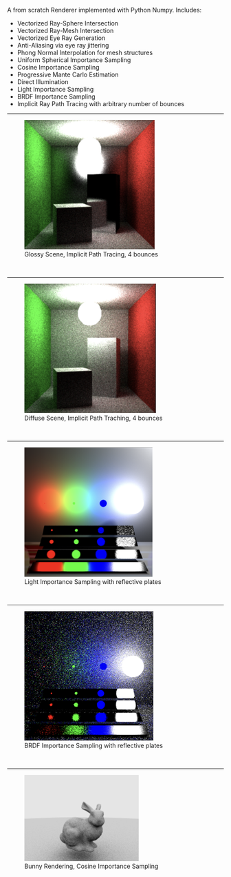 A from scratch Renderer implemented with Python Numpy. Includes:

- Vectorized Ray-Sphere Intersection
- Vectorized Ray-Mesh Intersection
- Vectorized Eye Ray Generation
- Anti-Aliasing via eye ray jittering
- Phong Normal Interpolation for mesh structures
- Uniform Spherical Importance Sampling
- Cosine Importance Sampling
- Progressive Mante Carlo Estimation
- Direct Illumination
- Light Importance Sampling
- BRDF Importance Sampling 
- Implicit Ray Path Tracing with arbitrary number of bounces


___________________________

<figure>
    <img src="https://github.com/ibrahimt2/pythonRenderEngine/blob/main/sampleGeneratedImages/Glossy%20Scene%2C%20Implicit%20Path%20Tracing%2C%204%20bounces.png" height="300">
    <figcaption>Glossy Scene, Implicit Path Tracing, 4 bounces</figcaption>
</figure>

<br/>

___________________________

<figure>
    <img src="https://github.com/ibrahimt2/pythonRenderEngine/blob/main/sampleGeneratedImages/Diffuse%20Scene%2C%20Implicit%20Path%20Traching%2C%204%20bounces.png" height="300">
    <figcaption>Diffuse Scene, Implicit Path Traching, 4 bounces</figcaption>
</figure>
<br/>

___________________________

<figure>
    <img src="https://github.com/ibrahimt2/pythonRenderEngine/blob/main/sampleGeneratedImages/Light%20Importance%20Sampling%20with%20reflective%20plates.png" height="300">
    <figcaption>Light Importance Sampling with reflective plates</figcaption>
</figure>
<br/>

___________________________

<figure>
    <img src="https://github.com/ibrahimt2/pythonRenderEngine/blob/main/sampleGeneratedImages/BRDF%20Importance%20Sampling%20with%20reflective%20plates.png" height="300">
    <figcaption>BRDF Importance Sampling with reflective plates</figcaption>
</figure>
<br/>

___________________________

<figure>
    <img src="https://github.com/ibrahimt2/pythonRenderEngine/blob/main/sampleGeneratedImages/Bunny%20Rendering%2C%20Cosine%20Importance%20Sampling.png" height="200">
    <figcaption>Bunny Rendering, Cosine Importance Sampling</figcaption>
</figure>

